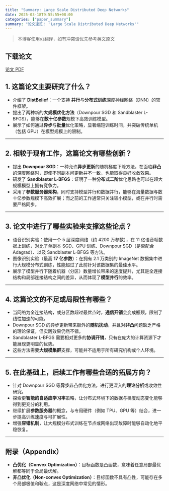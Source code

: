 ```yaml
---
title: "Summary: Large Scale Distributed Deep Networks"
date: 2025-03-18T9:55:55+08:00
categories: ["paper_summary"]
summary: "论文速览： 'Large Scale Distributed Deep Networks'"
---
```


> 本博客使用`o1`翻译，如有冲突请优先参考英文原文

## 下载论文

[论文 PDF](https://proceedings.neurips.cc/paper_files/paper/2012/file/6aca97005c68f1206823815f66102863-Paper.pdf)

## 1. 这篇论文主要研究了什么？

- 介绍了 **DistBelief**：一个支持 **并行**与**分布式训练**深度神经网络（DNN）的软件框架。  
- 提出了两种新的**大规模优化方法**（Downpour SGD 和 Sandblaster L-BFGS），能够在**数十亿参数**规模下高效训练模型。  
- 展示了如何通过**异步**与**批量**优化策略，显著缩短训练时间，并突破传统单机（包括 GPU）在模型规模上的限制。

---

## 2. 相较于现有工作，这篇论文有哪些创新？

- 提出 **Downpour SGD**：一种允许**异步更新**的随机梯度下降方法，在面临**非凸**的深度网络时，即使不同副本间更新并不一致，也能取得良好收敛效果。  
- 研发了 **Sandblaster L-BFGS**：证明了一种**分布式二阶**优化思路也可以在超大规模模型上拥有竞争力。  
- 采用了**参数服务器架构**，同时支持模型并行和数据并行，能够在海量数据与数十亿参数规模下高效扩展；而之前的工作通常只关注较小模型，或在并行时需要严格同步。

---

## 3. 论文中进行了哪些实验来支撑这些论点？

- 语音识别实验：使用一个 5 层深度网络（约 4200 万参数），在 11 亿语音帧数据上训练，对比了单副本 SGD、GPU 训练、Downpour SGD（是否配合 Adagrad）、以及 Sandblaster L-BFGS 等方法。  
- 图像识别实验（最高 **17 亿参数**）：在拥有 2.1 万类别的 ImageNet 数据集中进行大规模分布式训练，性能超过了此前针对该数据集的最佳水平。  
- 展示了模型并行下随着机器（分区）数量增长带来的速度提升，尤其是全连接结构和局部连接结构之间的差异，从而体现了**模型并行**的效率。

---

## 4. 这篇论文的不足或局限性有哪些？

- 当网络为全连接结构，或分区数超过最优点时，**通信开销**会变成瓶颈，限制了线性加速的可能。  
- Downpour SGD 的异步更新带来额外的**随机扰动**，并且对**非凸**问题缺乏严格的理论保证，但实践效果仍然不错。  
- Sandblaster L-BFGS 需要相对更多的**协调开销**，只有在庞大的计算资源下才能展现更明显的优势。  
- 这些方法需要**大规模集群**支撑，可能并不适用于所有研究机构或个人环境。

---

## 5. 在此基础上，后续工作有哪些合适的拓展方向？

- 针对 Downpour SGD 等**异步**非凸优化方法，进行更深入的**理论分析**或收敛性研究。  
- 探索更**智能的自适应学习率**策略，让分布式环境下的数据与梯度动态变化能够得到更充分的利用。  
- 继续扩展**参数服务器**的概念，与专用硬件（例如 TPU、GPU 等）结合，进一步提高训练速度与可扩展性。  
- 增强**容错机制**，让大规模分布式训练在节点或网络出现故障时能够自动化地平稳恢复。

---

## 附录（Appendix）

- **凸优化（Convex Optimization）**：目标函数是凸函数，意味着任意局部最优解都等同于全局最优解。  
- **非凸优化（Non-convex Optimization）**：目标函数不具有凸性，可能存在多个局部极值和鞍点，这是深度网络中常见的情形。